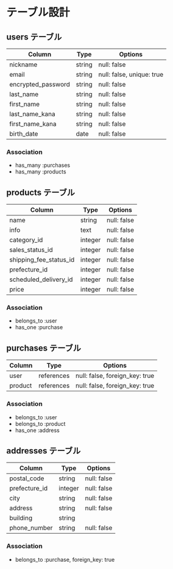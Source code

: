 # テーブル設計

## users テーブル

| Column             | Type    | Options                   |
| ------------------ | ------- | ------------------------- |
| nickname           | string  | null: false               |
| email              | string  | null: false, unique: true |
| encrypted_password | string  | null: false               |
| last_name          | string  | null: false               |
| first_name         | string  | null: false               |
| last_name_kana     | string  | null: false               |
| first_name_kana    | string  | null: false               |
| birth_date         | date    | null: false               |

### Association

- has_many :purchases
- has_many :products


## products テーブル

| Column                 | Type    | Options     |
| ---------------------- | ------- | ----------- |
| name                   | string  | null: false |
| info                   | text    | null: false |
| category_id            | integer | null: false |
| sales_status_id        | integer | null: false |
| shipping_fee_status_id | integer | null: false |
| prefecture_id          | integer | null: false |
| scheduled_delivery_id  | integer | null: false |
| price                  | integer | null: false |

### Association
- belongs_to :user
- has_one :purchase


## purchases テーブル

| Column  | Type       | Options                        |
| ------- | ---------- | ------------------------------ |
| user    | references | null: false, foreign_key: true |
| product | references | null: false, foreign_key: true |

### Association
- belongs_to :user
- belongs_to :product
- has_one :address


## addresses テーブル

| Column        | Type    | Options     |
| ------------- | ------- | ----------- |
| postal_code   | string  | null: false |
| prefecture_id | integer | null: false |
| city          | string  | null: false |
| address       | string  | null: false |
| building      | string  |             |
| phone_number  | string  | null: false |

### Association
- belongs_to :purchase, foreign_key: true
